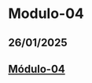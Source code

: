 # Modulo-04
## 26/01/2025  
## <a href="https://humbertoeliasoares01.github.io/Modulo-04/">Módulo-04</a>
